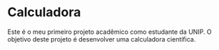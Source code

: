 # Calculadora
 Este é o meu primeiro projeto acadêmico como estudante da UNIP. O objetivo deste projeto é desenvolver uma calculadora científica.
